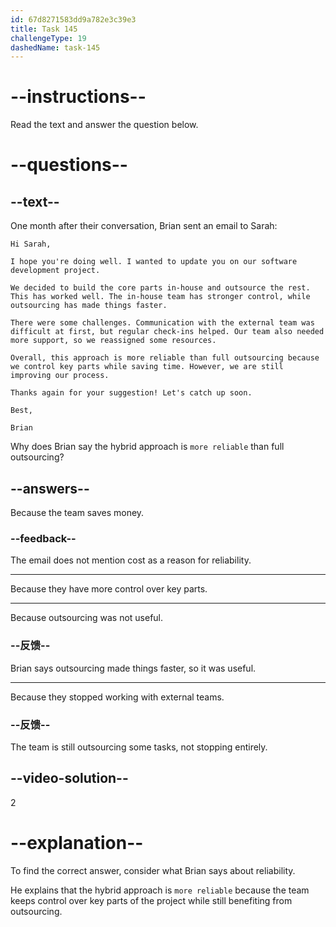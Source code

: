 ```yaml
---
id: 67d8271583dd9a782e3c39e3
title: Task 145
challengeType: 19
dashedName: task-145
---
```


<!-- READING -->

# --instructions--

Read the text and answer the question below.

# --questions--

## --text--

One month after their conversation, Brian sent an email to Sarah:

`Hi Sarah,`

`I hope you're doing well. I wanted to update you on our software development project.`

`We decided to build the core parts in-house and outsource the rest. This has worked well. The in-house team has stronger control, while outsourcing has made things faster.`

`There were some challenges. Communication with the external team was difficult at first, but regular check-ins helped. Our team also needed more support, so we reassigned some resources.`

`Overall, this approach is more reliable than full outsourcing because we control key parts while saving time. However, we are still improving our process.`

`Thanks again for your suggestion! Let's catch up soon.`

`Best,`

`Brian`

Why does Brian say the hybrid approach is `more reliable` than full outsourcing?

## --answers--

Because the team saves money.

### --feedback--

The email does not mention cost as a reason for reliability.

---

Because they have more control over key parts.

---

Because outsourcing was not useful.

### --反馈--

Brian says outsourcing made things faster, so it was useful.

---

Because they stopped working with external teams.

### --反馈--

The team is still outsourcing some tasks, not stopping entirely.

## --video-solution--

2

# --explanation--

To find the correct answer, consider what Brian says about reliability.

He explains that the hybrid approach is `more reliable` because the team keeps control over key parts of the project while still benefiting from outsourcing.  
